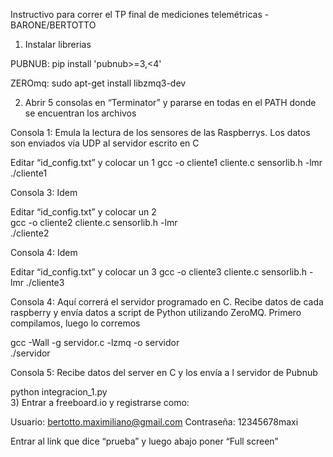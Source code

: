 Instructivo para correr el TP final de mediciones telemétricas - BARONE/BERTOTTO


1) Instalar librerias


PUBNUB:    pip install 'pubnub>=3,<4'


ZEROmq:    sudo apt-get install libzmq3-dev


2) Abrir 5 consolas en “Terminator”  y pararse en todas en el PATH donde se encuentran los archivos


Consola 1: 	Emula la lectura de los sensores de las Raspberrys. Los datos son enviados vía UDP al servidor escrito en C  


Editar “id_config.txt” y colocar un 1 
gcc -o cliente1 cliente.c sensorlib.h -lmr   
./cliente1




Consola 3:  Idem


Editar “id_config.txt” y colocar un 2  
gcc -o cliente2 cliente.c sensorlib.h -lmr   
./cliente2




Consola 4:   Idem  


Editar “id_config.txt” y colocar un 3
gcc -o cliente3 cliente.c sensorlib.h -lmr 
./cliente3
 
Consola 4:   Aquí correrá el servidor programado en C. Recibe datos de cada raspberry y envía datos a script de Python utilizando ZeroMQ. Primero compilamos, luego lo corremos


 gcc -Wall -g servidor.c -lzmq -o servidor   
./servidor


Consola 5: Recibe datos del server en C y los envía a l servidor de Pubnub


python integracion_1.py  
3) Entrar a freeboard.io y registrarse como:


Usuario:  bertotto.maximiliano@gmail.com
Contraseña: 12345678maxi


Entrar al link que dice “prueba” y luego abajo poner “Full screen”

